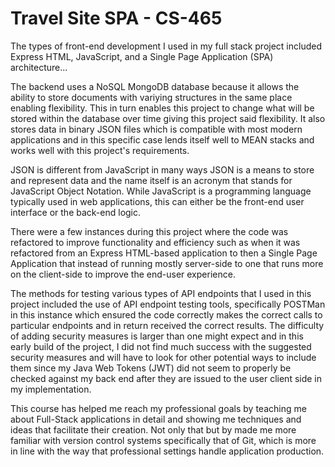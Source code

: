 # Travel Site SPA - CS-465

The types of front-end development I used in my full stack project included Express HTML, JavaScript, and a Single Page Application (SPA) architecture...

The backend uses a NoSQL MongoDB database because it allows the ability to store documents with variying structures in the same place enabling flexibility. This in turn enables this project to change what will be stored within the database over time giving this project said flexibility. It also stores data in binary JSON files which is compatible with most modern applications and in this specific case lends itself well to MEAN stacks and works well with this project's requirements.

JSON is different from JavaScript in many ways JSON is a means to store and represent data and the name itself is an acronym that stands for JavaScript Object Notation. While JavaScript is a programming language typically used in web applications, this can either be the front-end user interface or the back-end logic.

There were a few instances during this project where the code was refactored to improve functionality and efficiency such as when it was refactored from an Express HTML-based application to then a Single Page Application that instead of running mostly server-side to one that runs more on the client-side to improve the end-user experience.

The methods for testing various types of API endpoints that I used in this project included the use of API endpoint testing tools, specifically POSTMan in this instance which ensured the code correctly makes the correct calls to particular endpoints and in return received the correct results. The difficulty of adding security measures is larger than one might expect and in this early build of the project, I did not find much success with the suggested security measures and will have to look for other potential ways to include them since my Java Web Tokens (JWT) did not seem to properly be checked against my back end after they are issued to the user client side in my implementation.

This course has helped me reach my professional goals by teaching me about Full-Stack applications in detail and showing me techniques and ideas that facilitate their creation.
Not only that but by made me more familiar with version control systems specifically that of Git, which is more in line with the way that professional settings handle application production.
